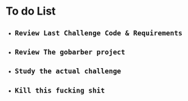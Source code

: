 # To do List

* ## `Review Last Challenge Code & Requirements`
* ## `Review The gobarber project`
* ## `Study the actual challenge`
* ## `Kill this fucking shit`
